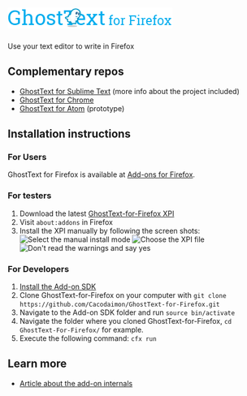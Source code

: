 # ![GhostText for Firefox](https://raw.githubusercontent.com/Cacodaimon/GhostText-for-Chrome/master/promo/gt_banner-for-firefox.png)
Use your text editor to write in Firefox


## Complementary repos

* [GhostText for Sublime Text](https://github.com/Cacodaimon/GhostText-for-SublimeText) (more info about the project included)
* [GhostText for Chrome](https://github.com/Cacodaimon/GhostText-for-Chrome)
* [GhostText for Atom](https://github.com/Cacodaimon/GhostText-for-Atom) (prototype)

## Installation instructions

### For Users

GhostText for Firefox is available at [Add-ons for Firefox](https://addons.mozilla.org/en-US/firefox/addon/ghosttext-for-firefox/).

### For testers

1. Download the latest [GhostText-for-Firefox XPI](https://github.com/Cacodaimon/GhostText-for-Firefox/releases) 
2. Visit `about:addons` in Firefox
3. Install the XPI manually by following the screen shots:
![Select the manual install mode](http://i.imgur.com/8X6uhiI.png)
![Choose the XPI file](http://i.imgur.com/w0XaWLE.png)
![Don't read the warnings and say yes ](http://i.imgur.com/rnmxXZP.png)

### For Developers

1. [Install the Add-on SDK](https://developer.mozilla.org/en-US/Add-ons/SDK/Tutorials/Installation)
2. Clone GhostText-for-Firefox on your computer with `git clone https://github.com/Cacodaimon/GhostText-for-Firefox.git`
3. Navigate to the Add-on SDK folder and run `source bin/activate`
4. Navigate the folder where you cloned GhostText-for-Firefox, `cd GhostText-For-Firefox/` for example.
5. Execute the following command: `cfx run`


## Learn more

* [Article about the add-on internals](http://cacodaemon.de/index.php?id=64)
